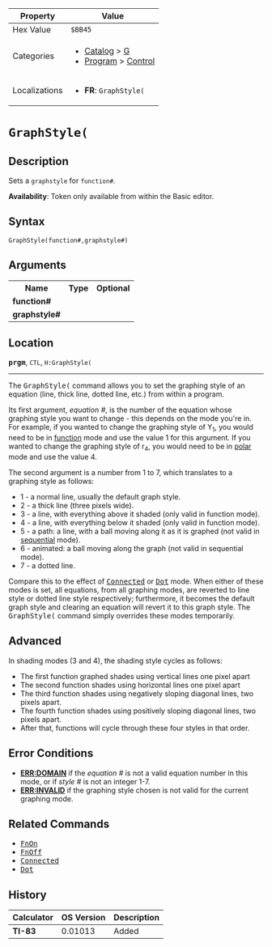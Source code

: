 | Property      | Value |
|---------------|-------|
| Hex Value     | `$BB45`|
| Categories    | <ul><li>[Catalog](<../categories/Catalog.md>) > [G](<../categories/Catalog.md#G>)</li><li>[Program](<../categories/Program.md>) > [Control](<../categories/Program.md#Control>)</li></ul> |
| Localizations | <ul><li><b>FR</b>: `GraphStyle(`</li></ul> |

# `GraphStyle(`

## Description
Sets a `graphstyle` for `function#`.


<b>Availability</b>: Token only available from within the Basic editor.

## Syntax
`GraphStyle(function#,graphstyle#)`

## Arguments
<table>
<tr><th>Name</th><th>Type</th><th>Optional</th></tr>

<tr><td><b>function#</b></td><td></td><td></td></tr>

<tr><td><b>graphstyle#</b></td><td></td><td></td></tr>

</table>

## Location
<tt><kbd><b>prgm</b></kbd></tt>, `CTL`, `H:GraphStyle(`
<hr>

The <tt>GraphStyle(</tt> command allows you to set the graphing style of an equation (line, thick line, dotted line, etc.) from within a program.

Its first argument, _equation #_, is the number of the equation whose graphing style you want to change - this depends on the mode you're in. For example, if you wanted to change the graphing style of Y<sub>1</sub>, you would need to be in [function](/func) mode and use the value 1 for this argument. If you wanted to change the graphing style of r<sub>4</sub>, you would need to be in [polar](/polar-mode) mode and use the value 4.

The second argument is a number from 1 to 7, which translates to a graphing style as follows:

*   1 - a normal line, usually the default graph style.
*   2 - a thick line (three pixels wide).
*   3 - a line, with everything above it shaded (only valid in function mode).
*   4 - a line, with everything below it shaded (only valid in function mode).
*   5 - a path: a line, with a ball moving along it as it is graphed (not valid in [sequential](/seq-mode) mode).
*   6 - animated: a ball moving along the graph (not valid in sequential mode).
*   7 - a dotted line.

Compare this to the effect of <tt><a href="/connected">Connected</a></tt> or <tt><a href="/dot">Dot</a></tt> mode. When either of these modes is set, all equations, from all graphing modes, are reverted to line style or dotted line style respectively; furthermore, it becomes the default graph style and clearing an equation will revert it to this graph style. The <tt>GraphStyle(</tt> command simply overrides these modes temporarily.

## Advanced

In shading modes (3 and 4), the shading style cycles as follows:

*   The first function graphed shades using vertical lines one pixel apart
*   The second function shades using horizontal lines one pixel apart
*   The third function shades using negatively sloping diagonal lines, two pixels apart.
*   The fourth function shades using positively sloping diagonal lines, two pixels apart.
*   After that, functions will cycle through these four styles in that order.

## Error Conditions

*   **[ERR:DOMAIN](/errors#domain)** if the _equation #_ is not a valid equation number in this mode, or if _style #_ is not an integer 1-7.
*   **[ERR:INVALID](/errors#invalid)** if the graphing style chosen is not valid for the current graphing mode.

## Related Commands

*   <tt><a href="/fnon">FnOn</a></tt>
*   <tt><a href="/fnoff">FnOff</a></tt>
*   <tt><a href="/connected">Connected</a></tt>
*   <tt><a href="/dot">Dot</a></tt>

## History
| Calculator | OS Version | Description |
|------------|------------|-------------|
| <b>TI-83</b> | 0.01013 | Added |


